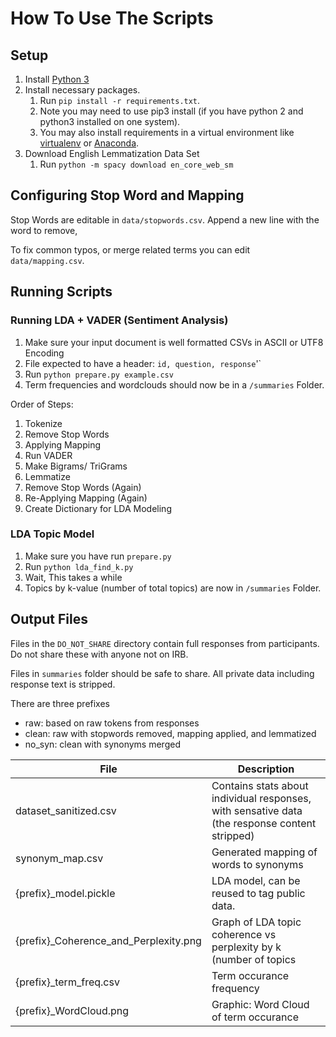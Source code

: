 # How To Use The Scripts



## Setup
 1. Install [Python 3](https://www.python.org/downloads/)
 2. Install necessary packages. 
    1. Run `pip install -r requirements.txt`. 
    2. Note you may need to use pip3 install (if you have python 2 and python3 installed on one system).
    3. You may also install requirements in a virtual environment like [virtualenv](https://realpython.com/python-virtual-environments-a-primer/) or [Anaconda](https://www.anaconda.com/).
 3. Download English Lemmatization Data Set
    1. Run `python -m spacy download en_core_web_sm`

## Configuring Stop Word and Mapping
Stop Words are editable in `data/stopwords.csv`. Append a new line with the word to remove,

To fix common typos, or merge related terms you can edit `data/mapping.csv`.  

## Running Scripts

### Running LDA + VADER (Sentiment Analysis)
1. Make sure  your input document is well formatted CSVs in ASCII or UTF8 Encoding
2. File expected to have a header: `id, question, response`'`
3. Run `python prepare.py example.csv`
4. Term frequencies and wordclouds should now be in a `/summaries` Folder.

Order of Steps:
1. Tokenize
2. Remove Stop Words
3. Applying Mapping
4. Run VADER
5. Make Bigrams/ TriGrams
6. Lemmatize 
7. Remove Stop Words (Again)
8. Re-Applying Mapping (Again)
9. Create Dictionary for LDA Modeling

### LDA Topic Model
1. Make sure you have run `prepare.py`
2. Run `python lda_find_k.py`
3. Wait, This takes a while
4. Topics by k-value (number of total topics) are now in `/summaries` Folder.



## Output Files

Files in the `DO_NOT_SHARE` directory contain full responses from participants. Do not share these with anyone not on IRB.

Files in `summaries` folder should be safe to share. All private data including response text is stripped.

 There are three prefixes
* raw: based on raw tokens from responses
* clean: raw with stopwords removed, mapping applied, and lemmatized
* no_syn: clean with synonyms merged

| File                                  | Description                                                                                    |
|---------------------------------------|------------------------------------------------------------------------------------------------|
| dataset_sanitized.csv                 | Contains stats about individual responses, with sensative data (the response content stripped) |
| synonym_map.csv                       | Generated mapping of words to synonyms                                                         |
| {prefix}_model.pickle                 | LDA model, can be reused to tag public data.                                                   |
| {prefix}_Coherence_and_Perplexity.png | Graph of LDA topic coherence vs perplexity by k (number of topics                              |
| {prefix}_term_freq.csv                | Term occurance frequency                                                                       |
| {prefix}_WordCloud.png                | Graphic: Word Cloud of term occurance                                                          |
